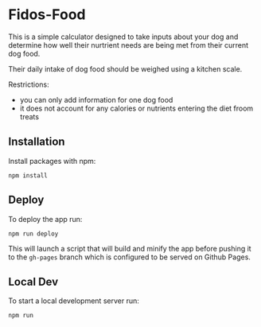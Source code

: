 # Fidos-Food

This is a simple calculator designed to take inputs about your dog and determine how well their nurtrient needs are being met from their current dog food.

Their daily intake of dog food should be weighed using a kitchen scale. 

Restrictions:
- you can only add information for one dog food
- it does not account for any calories or nutrients entering the diet froom treats


## Installation

Install packages with npm:

`npm install`

## Deploy

To deploy the app run:

`npm run deploy`

This will launch a script that will build and minify the app before pushing it
to the `gh-pages` branch which is configured to be served on Github Pages.

## Local Dev

To start a local development server run:

`npm run`